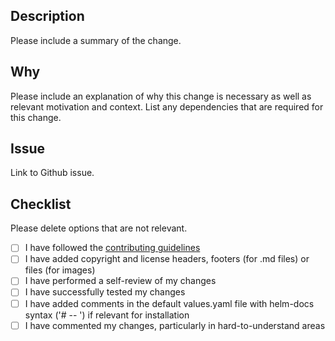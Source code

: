 ## Description

Please include a summary of the change.

## Why

Please include an explanation of why this change is necessary as well as relevant motivation and context. List any dependencies that are required for this change.

## Issue

Link to Github issue.

## Checklist

Please delete options that are not relevant.

- [ ] I have followed the [contributing guidelines](https://github.com/eclipse-tractusx/portal-iam/blob/main/docs/technical%20documentation/14.%20How%20to%20contribute.md)
- [ ] I have added copyright and license headers, footers (for .md files) or files (for images) 
- [ ] I have performed a self-review of my changes
- [ ] I have successfully tested my changes
- [ ] I have added comments in the default values.yaml file with helm-docs syntax ('# -- ') if relevant for installation
- [ ] I have commented my changes, particularly in hard-to-understand areas
